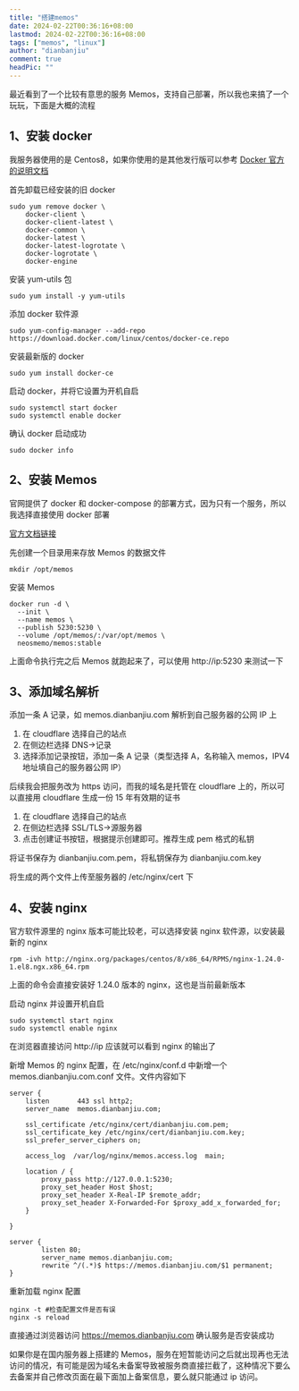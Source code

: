 ```yaml
---
title: "搭建memos"
date: 2024-02-22T00:36:16+08:00
lastmod: 2024-02-22T00:36:16+08:00
tags: ["memos", "linux"]
author: "dianbanjiu"
comment: true
headPic: ""
---
```


最近看到了一个比较有意思的服务 Memos，支持自己部署，所以我也来搞了一个玩玩，下面是大概的流程

## 1、安装 docker

我服务器使用的是 Centos8，如果你使用的是其他发行版可以参考 [Docker 官方的说明文档](https://docs.docker.com/engine/install/)

首先卸载已经安装的旧 docker

```shell
sudo yum remove docker \
    docker-client \
    docker-client-latest \
    docker-common \
    docker-latest \
    docker-latest-logrotate \
    docker-logrotate \
    docker-engine
```

安装 yum-utils 包

```shell
sudo yum install -y yum-utils
```

添加 docker 软件源

```shell
sudo yum-config-manager --add-repo https://download.docker.com/linux/centos/docker-ce.repo
```

安装最新版的 docker

```shell
sudo yum install docker-ce
```

启动 docker，并将它设置为开机自启

```shell
sudo systemctl start docker
sudo systemctl enable docker
```

确认 docker 启动成功

```shell
sudo docker info
```

## 2、安装 Memos

官网提供了 docker 和 docker-compose 的部署方式，因为只有一个服务，所以我选择直接使用 docker 部署

[官方文档链接](https://www.usememos.com/docs/install/self-hosting)

先创建一个目录用来存放 Memos 的数据文件

```shell
mkdir /opt/memos
```

安装 Memos

```shell
docker run -d \
  --init \
  --name memos \
  --publish 5230:5230 \
  --volume /opt/memos/:/var/opt/memos \
  neosmemo/memos:stable
```

上面命令执行完之后 Memos 就跑起来了，可以使用 http://ip:5230 来测试一下

## 3、添加域名解析

添加一条 A 记录，如 memos.dianbanjiu.com 解析到自己服务器的公网 IP 上

1. 在 cloudflare 选择自己的站点
2. 在侧边栏选择 DNS->记录
3. 选择添加记录按钮，添加一条 A 记录（类型选择 A，名称输入 memos，IPV4 地址填自己的服务器公网 IP）

后续我会把服务改为 https 访问，而我的域名是托管在 cloudflare 上的，所以可以直接用 cloudflare 生成一份 15 年有效期的证书

1. 在 cloudflare 选择自己的站点
2. 在侧边栏选择 SSL/TLS->源服务器
3. 点击创建证书按钮，根据提示创建即可。推荐生成 pem 格式的私钥

将证书保存为 dianbanjiu.com.pem，将私钥保存为 dianbanjiu.com.key

将生成的两个文件上传至服务器的 /etc/nginx/cert 下

## 4、安装 nginx

官方软件源里的 nginx 版本可能比较老，可以选择安装 nginx 软件源，以安装最新的 nginx

```shell
rpm -ivh http://nginx.org/packages/centos/8/x86_64/RPMS/nginx-1.24.0-1.el8.ngx.x86_64.rpm
```

上面的命令会直接安装好 1.24.0 版本的 nginx，这也是当前最新版本

启动 nginx 并设置开机自启

```shell
sudo systemctl start nginx
sudo systemctl enable nginx
```

在浏览器直接访问 http://ip 应该就可以看到 nginx 的输出了

新增 Memos 的 nginx 配置，在 /etc/nginx/conf.d 中新增一个 memos.dianbanjiu.com.conf 文件。文件内容如下

```nginx
server {
    listen       443 ssl http2;
    server_name  memos.dianbanjiu.com;

    ssl_certificate /etc/nginx/cert/dianbanjiu.com.pem;
    ssl_certificate_key /etc/nginx/cert/dianbanjiu.com.key;
    ssl_prefer_server_ciphers on;

    access_log  /var/log/nginx/memos.access.log  main;

    location / {
        proxy_pass http://127.0.0.1:5230;
        proxy_set_header Host $host;
        proxy_set_header X-Real-IP $remote_addr;
        proxy_set_header X-Forwarded-For $proxy_add_x_forwarded_for;
    }

}

server {
        listen 80;
        server_name memos.dianbanjiu.com;
        rewrite ^/(.*)$ https://memos.dianbanjiu.com/$1 permanent;
}

```

重新加载 nginx 配置

```shell
nginx -t #检查配置文件是否有误
nginx -s reload
```

直接通过浏览器访问 https://memos.dianbanjiu.com 确认服务是否安装成功

如果你是在国内服务器上搭建的 Memos，服务在短暂能访问之后就出现再也无法访问的情况，有可能是因为域名未备案导致被服务商直接拦截了，这种情况下要么去备案并自己修改页面在最下面加上备案信息，要么就只能通过 ip 访问。
